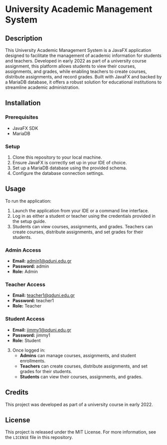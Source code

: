 # University Academic Management System

## Description

This University Academic Management System is a JavaFX application designed to facilitate the management of academic information for students and teachers. Developed in early 2022 as part of a university course assignment, this platform allows students to view their courses, assignments, and grades, while enabling teachers to create courses, distribute assignments, and record grades. Built with JavaFX and backed by a MariaDB database, it offers a robust solution for educational institutions to streamline academic administration.

## Installation

### Prerequisites

- JavaFX SDK
- MariaDB

### Setup

1. Clone this repository to your local machine.
2. Ensure JavaFX is correctly set up in your IDE of choice.
3. Set up a MariaDB database using the provided schema.
4. Configure the database connection settings.

## Usage

To run the application:
1. Launch the application from your IDE or a command line interface.
2. Log in as either a student or teacher using the credentials provided in the setup guide.
3. Students can view courses, assignments, and grades. Teachers can create courses, distribute assignments, and set grades for their students.


### Admin Access
- **Email:** admin1@qduni.edu.gr
- **Password:** admin
- **Role:** Admin

### Teacher Access
- **Email:** teacher1@qduni.edu.gr
- **Password:** teacher1
- **Role:** Teacher

### Student Access
- **Email:** jimmy1@qduni.edu.gr
- **Password:** jimmy1
- **Role:** Student

3. Once logged in:
   - **Admins** can manage courses, assignments, and student enrollments.
   - **Teachers** can create courses, distribute assignments, and set grades for their students.
   - **Students** can view their courses, assignments, and grades.

## Credits

This project was developed as part of a university course in early 2022.

## License

This project is released under the MIT License. For more information, see the `LICENSE` file in this repository.
